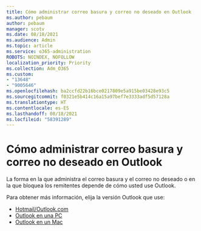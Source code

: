 ```yaml
---
title: Cómo administrar correo basura y correo no deseado en Outlook
ms.author: pebaum
author: pebaum
manager: scotv
ms.date: 08/18/2021
ms.audience: Admin
ms.topic: article
ms.service: o365-administration
ROBOTS: NOINDEX, NOFOLLOW
localization_priority: Priority
ms.collection: Adm_O365
ms.custom:
- "13648"
- "9005646"
ms.openlocfilehash: ba2ccfd22b16bce0217809e5a915be03428e93c5
ms.sourcegitcommit: f0321e5b414c16a15a97bef7e3333adf5d57128a
ms.translationtype: HT
ms.contentlocale: es-ES
ms.lasthandoff: 08/18/2021
ms.locfileid: "58391289"
---
```

# <a name="how-to-manage-junk-and-spam-email-in-outlook"></a>Cómo administrar correo basura y correo no deseado en Outlook

La forma en la que administra el correo basura y el correo no deseado o en la que bloquea los remitentes depende de cómo usted use Outlook.

Para obtener más información, elija la versión Outlook que use:

- [Hotmail/Outlook.com](https://support.microsoft.com/%7Blang-locale%7D/home/expcontact?linkquery=Spam%2C%20junk%20%26%20phishing%20in%20Outlook.com)
- [Outlook en una PC](https://support.microsoft.com/en-US/home/expcontact?linkquery=Spam%2C%20junk%20%26%20phishing%20in%20Outlook%20desktop)
- [Outlook en un Mac](https://support.microsoft.com/%7Blang-locale%7D/home/expcontact?linkquery=Block%20or%20unblock%20a%20sender%20-%20Outlook%20for%20Mac)

